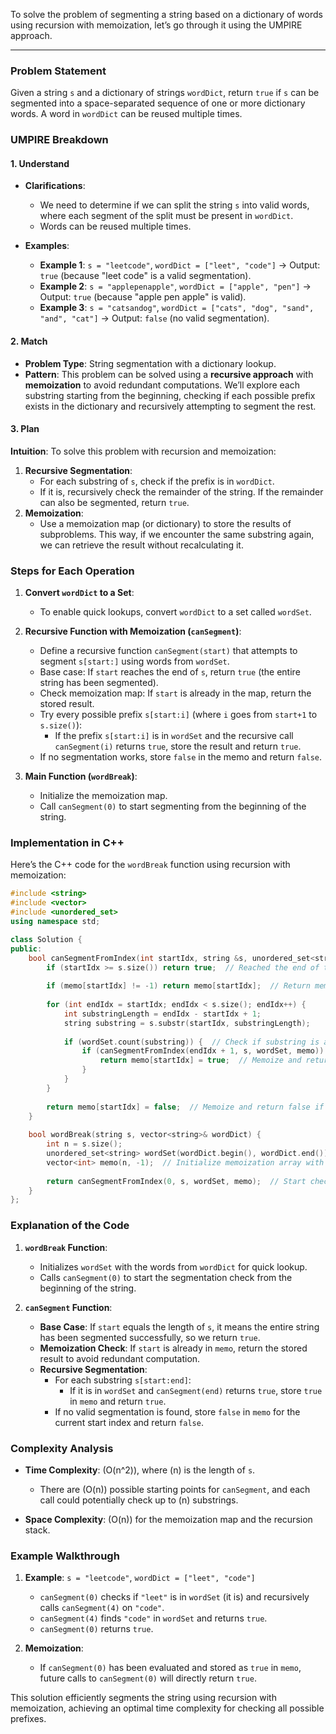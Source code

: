 To solve the problem of segmenting a string based on a dictionary of words using recursion with memoization, let’s go through it using the UMPIRE approach.

---

### Problem Statement

Given a string `s` and a dictionary of strings `wordDict`, return `true` if `s` can be segmented into a space-separated sequence of one or more dictionary words. A word in `wordDict` can be reused multiple times.

### UMPIRE Breakdown

#### **1. Understand**
- **Clarifications**:
  - We need to determine if we can split the string `s` into valid words, where each segment of the split must be present in `wordDict`.
  - Words can be reused multiple times.
  
- **Examples**:
  - **Example 1**: `s = "leetcode"`, `wordDict = ["leet", "code"]` → Output: `true` (because "leet code" is a valid segmentation).
  - **Example 2**: `s = "applepenapple"`, `wordDict = ["apple", "pen"]` → Output: `true` (because "apple pen apple" is valid).
  - **Example 3**: `s = "catsandog"`, `wordDict = ["cats", "dog", "sand", "and", "cat"]` → Output: `false` (no valid segmentation).

#### **2. Match**
- **Problem Type**: String segmentation with a dictionary lookup.
- **Pattern**: This problem can be solved using a **recursive approach** with **memoization** to avoid redundant computations. We’ll explore each substring starting from the beginning, checking if each possible prefix exists in the dictionary and recursively attempting to segment the rest.

#### **3. Plan**

**Intuition**:
To solve this problem with recursion and memoization:
1. **Recursive Segmentation**:
   - For each substring of `s`, check if the prefix is in `wordDict`.
   - If it is, recursively check the remainder of the string. If the remainder can also be segmented, return `true`.
2. **Memoization**:
   - Use a memoization map (or dictionary) to store the results of subproblems. This way, if we encounter the same substring again, we can retrieve the result without recalculating it.

### Steps for Each Operation

1. **Convert `wordDict` to a Set**:
   - To enable quick lookups, convert `wordDict` to a set called `wordSet`.

2. **Recursive Function with Memoization (`canSegment`)**:
   - Define a recursive function `canSegment(start)` that attempts to segment `s[start:]` using words from `wordSet`.
   - Base case: If `start` reaches the end of `s`, return `true` (the entire string has been segmented).
   - Check memoization map: If `start` is already in the map, return the stored result.
   - Try every possible prefix `s[start:i]` (where `i` goes from `start+1` to `s.size()`):
     - If the prefix `s[start:i]` is in `wordSet` and the recursive call `canSegment(i)` returns `true`, store the result and return `true`.
   - If no segmentation works, store `false` in the memo and return `false`.

3. **Main Function (`wordBreak`)**:
   - Initialize the memoization map.
   - Call `canSegment(0)` to start segmenting from the beginning of the string.

### Implementation in C++

Here’s the C++ code for the `wordBreak` function using recursion with memoization:

```cpp
#include <string>
#include <vector>
#include <unordered_set>
using namespace std;

class Solution {
public:
    bool canSegmentFromIndex(int startIdx, string &s, unordered_set<string> &wordSet, vector<int> &memo) {
        if (startIdx >= s.size()) return true;  // Reached the end of the string
        
        if (memo[startIdx] != -1) return memo[startIdx];  // Return memoized result if available
        
        for (int endIdx = startIdx; endIdx < s.size(); endIdx++) {
            int substringLength = endIdx - startIdx + 1;
            string substring = s.substr(startIdx, substringLength);
            
            if (wordSet.count(substring)) {  // Check if substring is a valid word
                if (canSegmentFromIndex(endIdx + 1, s, wordSet, memo)) {
                    return memo[startIdx] = true;  // Memoize and return true if we can segment the rest
                }
            }
        }
        
        return memo[startIdx] = false;  // Memoize and return false if segmentation is not possible
    }
    
    bool wordBreak(string s, vector<string>& wordDict) {
        int n = s.size();
        unordered_set<string> wordSet(wordDict.begin(), wordDict.end());  // Convert wordDict to set for quick lookup
        vector<int> memo(n, -1);  // Initialize memoization array with -1 (uncomputed)
        
        return canSegmentFromIndex(0, s, wordSet, memo);  // Start checking from index 0
    }
};

```

### Explanation of the Code

1. **`wordBreak` Function**:
   - Initializes `wordSet` with the words from `wordDict` for quick lookup.
   - Calls `canSegment(0)` to start the segmentation check from the beginning of the string.

2. **`canSegment` Function**:
   - **Base Case**: If `start` equals the length of `s`, it means the entire string has been segmented successfully, so we return `true`.
   - **Memoization Check**: If `start` is already in `memo`, return the stored result to avoid redundant computation.
   - **Recursive Segmentation**:
     - For each substring `s[start:end]`:
       - If it is in `wordSet` and `canSegment(end)` returns `true`, store `true` in `memo` and return `true`.
     - If no valid segmentation is found, store `false` in `memo` for the current start index and return `false`.

### Complexity Analysis

- **Time Complexity**: \(O(n^2)\), where \(n\) is the length of `s`.
  - There are \(O(n)\) possible starting points for `canSegment`, and each call could potentially check up to \(n\) substrings.

- **Space Complexity**: \(O(n)\) for the memoization map and the recursion stack.

### Example Walkthrough

1. **Example**: `s = "leetcode"`, `wordDict = ["leet", "code"]`
   - `canSegment(0)` checks if `"leet"` is in `wordSet` (it is) and recursively calls `canSegment(4)` on `"code"`.
   - `canSegment(4)` finds `"code"` in `wordSet` and returns `true`.
   - `canSegment(0)` returns `true`.

2. **Memoization**:
   - If `canSegment(0)` has been evaluated and stored as `true` in `memo`, future calls to `canSegment(0)` will directly return `true`.

This solution efficiently segments the string using recursion with memoization, achieving an optimal time complexity for checking all possible prefixes.